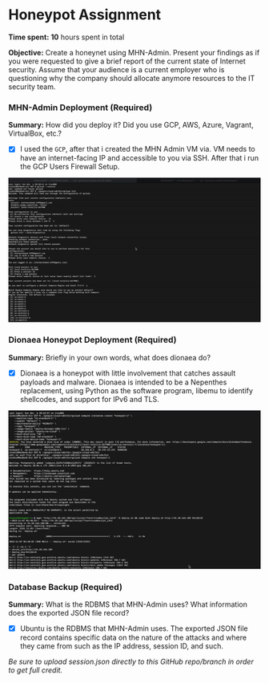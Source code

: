 # Honeypot Assignment

**Time spent:** **10** hours spent in total

**Objective:** Create a honeynet using MHN-Admin. Present your findings as if you were requested to give a brief report of the current state of Internet security. Assume that your audience is a current employer who is questioning why the company should allocate anymore resources to the IT security team.

### MHN-Admin Deployment (Required)

**Summary:** How did you deploy it? Did you use GCP, AWS, Azure, Vagrant, VirtualBox, etc.?

- [x] I used the ```GCP```, after that i created the MHN Admin VM via. VM needs to have an internet-facing IP and accessible to you via SSH. After that i run the GCP Users Firewall Setup. 

<img src="MHN-Admin.gif">

### Dionaea Honeypot Deployment (Required)

**Summary:** Briefly in your own words, what does dionaea do?
- [x] Dionaea is a honeypot with little involvement that catches assault payloads and malware. Dionaea is intended to be a Nepenthes replacement, using Python as the software program, libemu to identify shellcodes, and support for IPv6 and TLS.

<img src="Dionaea Honeypot Deployment.gif">

### Database Backup (Required) 

**Summary:** What is the RDBMS that MHN-Admin uses? What information does the exported JSON file record?
- [x] Ubuntu is the RDBMS that MHN-Admin uses. The exported JSON file record contains specific data on the nature of the attacks and where they came from such as the IP address, session ID, and such.

*Be sure to upload session.json directly to this GitHub repo/branch in order to get full credit.*
